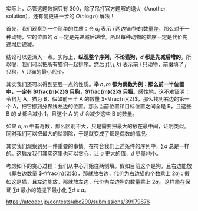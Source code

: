 实际上，尽管这题数据只有 $300$，除了吊打官方题解的退火（Another solution），还有能更进一步的 $O(n\log n)$ 解法！

首先，我们观察到一个简单的性质：令 $d_i$ 表示 $i$ 两边猫/狗的数量差，那么对于一种动物，它的位置的 $d$ 一定是先递减后递增。所以每种动物的排序一定是代价先递增后递减。

结论可以更深入一点。实际上，**纵观整个序列，不论猫狗，$d$ 都是先减后增的**。所以呢，我们可以把所有猫狗一起排序。然后 $f(i,j,k)$ 表示前 $i$ 只动物，前缀填了 $j$ 只狗，$k$ 只猫的最小代价。

其实我们还可以得到更强一点的性质。**举 $n,m$ 都为偶数为例：那么前一半位置中，一定有 $\frac{n}{2}$ 只狗，$\frac{m}{2}$ 只猫**。感性地，这不难证明：令狗为 A，猫为 B，假如前一半 A 的数量 $<\frac{n}{2}$，那么找到右边的第一个 A，把它挪到分界线左边的位置。那么当前位置和目标位置之间全是 B，且这些 B 的 $d$ 都会减小 $1$，且这个 A 的 $d$ 会减少这些 B 的数量。

如果 $n,m$ 中有奇数，那么区别不大，只是需要把最大的放在最中间，证明类似。同时我们可以把最大的给剔除，于是就变成了都是偶数的情况。

其实我们观察到另一件重要的事情。在符合我们上述条件的序列中，$\sum d$ 总是一样的。这启发我们其实这里也可以贪心，让 $a$ 更大的值，$d$ 尽量地小。

考虑如下的贪心过程：我们从中心开始往两侧填。假如目前这个是狗，且右边能放（即右边数量 $<\frac{n}{2}$），那就放右边，代价为右边猫的个数乘上 $2a_i$；假如这是猫，且左边能放，那就放左边，代价为左边狗的数量乘上 $2a_i$。这样能在保证 $\sum d$ 最小的前提下最小化 $\sum d\times a$。

https://atcoder.jp/contests/abc290/submissions/39979876